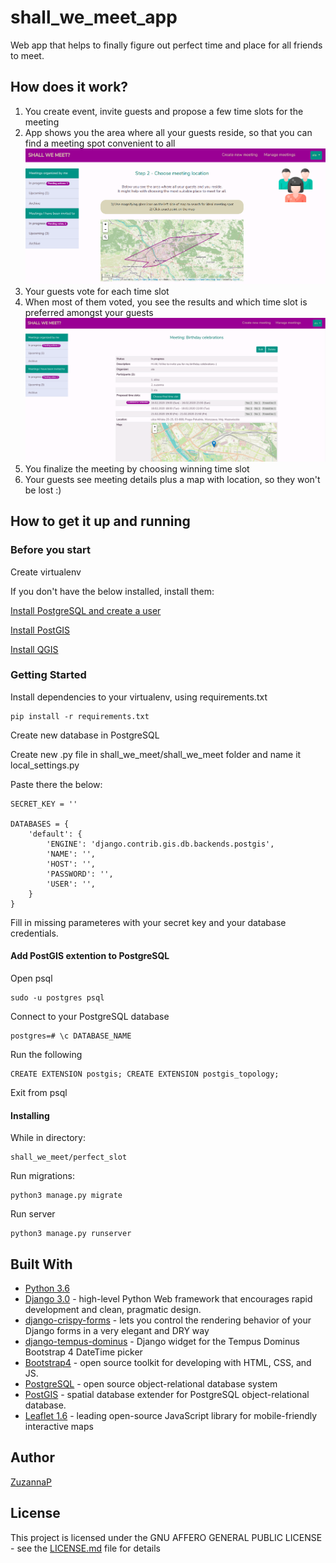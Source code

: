 # shall_we_meet_app
Web app that helps to finally figure out perfect time and place for all friends to meet.

## How does it work?

1. You create event, invite guests and propose a few time slots for the meeting
2. App shows you the area where all your guests reside, so that you can find a meeting spot convenient to all
![alt text](shall_we_meet/perfect_slot/static/img/choose_meeting_location_view.png
 "Photo finding location")
3. Your guests vote for each time slot
4. When most of them voted, you see the results and which time slot is preferred amongst your guests
![alt text](shall_we_meet/perfect_slot/static/img/organizers_detailed_event_view.png
 "Photo finding location")
5. You finalize the meeting by choosing winning time slot
6. Your guests see meeting details plus a map with location, so they won't be lost :)

## How to get it up and running

### Before you start

Create virtualenv

If you don't have the below installed, install them:

[Install PostgreSQL and create a user](https://www.postgresql.org/download/)

[Install PostGIS](https://postgis.net/install/)

[Install QGIS](https://www.qgis.org/en/site/forusers/alldownloads.html)


### Getting Started

Install dependencies to your virtualenv, using requirements.txt

```
pip install -r requirements.txt
```

Create new database in PostgreSQL

Create new .py file in shall_we_meet/shall_we_meet folder and name it local_settings.py

Paste there the below:

```
SECRET_KEY = ''

DATABASES = {
    'default': {
        'ENGINE': 'django.contrib.gis.db.backends.postgis',
        'NAME': '',
        'HOST': '',
        'PASSWORD': '',
        'USER': '',
    }
}

```
Fill in missing parameteres with your secret key and your database credentials.

#### Add PostGIS extention to PostgreSQL

Open psql
```
sudo -u postgres psql
```
Connect to your PostgreSQL database

```
postgres=# \c DATABASE_NAME
```

Run the following

```
CREATE EXTENSION postgis; CREATE EXTENSION postgis_topology;
```

Exit from psql


#### Installing

While in directory:

```
shall_we_meet/perfect_slot
```

Run migrations:

```
python3 manage.py migrate
```
Run server

```
python3 manage.py runserver
```

## Built With

* [Python 3.6](https://www.python.org/)
* [Django 3.0](https://www.djangoproject.com/)  - high-level Python Web framework that encourages rapid development and clean, pragmatic design.
* [django-crispy-forms](https://github.com/django-crispy-forms/django-crispy-forms) - lets you control the rendering behavior of your Django forms in a very elegant and DRY way 
* [django-tempus-dominus](https://pypi.org/project/django-tempus-dominus/) - Django widget for the Tempus Dominus Bootstrap 4 DateTime picker
* [Bootstrap4](https://getbootstrap.com/) - open source toolkit for developing with HTML, CSS, and JS.
* [PostgreSQL](https://www.postgresql.org/) -  open source object-relational database system
* [PostGIS](https://postgis.net/) - spatial database extender for PostgreSQL object-relational database.
* [Leaflet 1.6](https://leafletjs.com/) - leading open-source JavaScript library for mobile-friendly interactive maps

## Author

[ZuzannaP](https://github.com/ZuzannaP)

## License

This project is licensed under the GNU AFFERO GENERAL PUBLIC LICENSE - see the [LICENSE.md](https://github.com/ZuzannaP/shall_we_meet_app/blob/master/LICENSE) file for details

